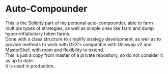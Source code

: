 # Auto-Compounder

This is the Solidity part of my personal auto-compounder, able to farm multiple types of strategies,
as well as simple ones like farm and dump hyper-inflationary token farms.\
Done with a class structure to simplify strategy development, as well as to provide methods to work with DEX's compatible with Uniswap v2 and MasterShef, with room and flexibility to extend.\
This is just a copy from master of a private repository, so do not consider it as up to date.\
It is used in production.
